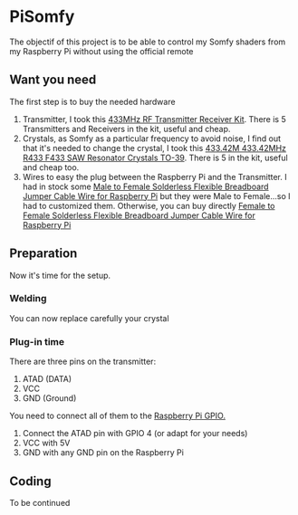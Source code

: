 # PiSomfy
The objectif of this project is to be able to control my Somfy shaders from my Raspberry Pi without using the official remote

## Want you need
The first step is to buy the needed hardware
1. Transmitter, I took this [433MHz RF Transmitter Receiver Kit](https://www.ebay.ch/itm/272993898467?ViewItem=&item=272993898467). There is 5 Transmitters and Receivers in the kit, useful and cheap.
2. Crystals, as Somfy as a particular frequency to avoid noise, I find out that it's needed to change the crystal, I took this [433.42M 433.42MHz R433 F433 SAW Resonator Crystals TO-39](https://www.ebay.ch/itm/232574365405?ViewItem=&item=232574365405). There is 5 in the kit, useful and cheap too.
3. Wires to easy the plug between the Raspberry Pi and the Transmitter. I had in stock some [Male to Female Solderless Flexible Breadboard Jumper Cable Wire for Raspberry Pi](https://www.amazon.com/Ganvol-Flexible-Breadboard-Raspberry-ordinateur/dp/B01LVVIOUO) but they were Male to Female...so I had to customized them. Otherwise, you can buy directly [Female to Female Solderless Flexible Breadboard Jumper Cable Wire for Raspberry Pi](https://www.amazon.com/Ganvol-Flexible-Breadboard-Raspberry-ordinateur/dp/B01LWAXJJS)

## Preparation
Now it's time for the setup.

### Welding
You can now replace carefully your crystal

### Plug-in time
There are three pins on the transmitter: 
1. ATAD (DATA)
2. VCC
3. GND (Ground)

You need to connect all of them to the [Raspberry Pi GPIO.](https://www.raspberrypi.org/documentation/usage/gpio/)

1. Connect the ATAD pin with GPIO 4 (or adapt for your needs)
2. VCC with 5V
3. GND with any GND pin on the Raspberry Pi

## Coding
To be continued
